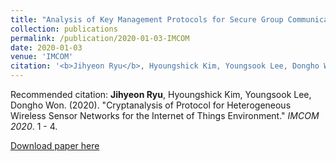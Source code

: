 ```yaml
---
title: "Analysis of Key Management Protocols for Secure Group Communication in Wireless Networks"
collection: publications
permalink: /publication/2020-01-03-IMCOM
date: 2020-01-03
venue: 'IMCOM'
citation: '<b>Jihyeon Ryu</b>, Hyoungshick Kim, Youngsook Lee, Dongho Won. (2020). "Cryptanalysis of Protocol for Heterogeneous Wireless Sensor Networks for the Internet of Things Environment." <i>IMCOM 2020</i>. 1 - 4.'
---
```

Recommended citation: **Jihyeon Ryu**, Hyoungshick Kim, Youngsook Lee, Dongho Won. (2020). "Cryptanalysis of Protocol for Heterogeneous Wireless Sensor Networks for the Internet of Things Environment." *IMCOM 2020*. 1 - 4.

[Download paper here](http://janicejihyeon.github.io/files/imcom2020.pdf)
